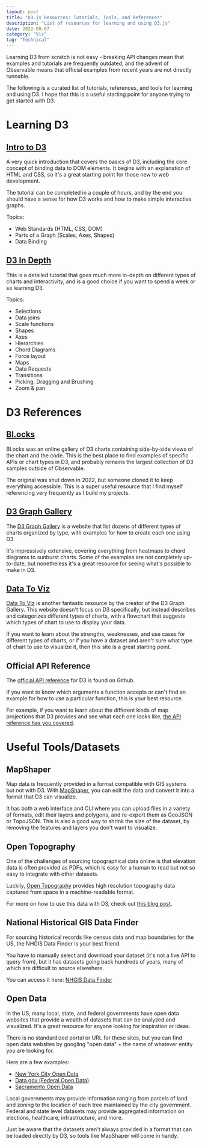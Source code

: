 ```yaml
---
layout: post
title: "D3.js Resources: Tutorials, Tools, and References"
description: "List of resources for learning and using D3.js"
date: 2022-08-07
category: "Vis"
tag: "Technical"
---
```

Learning D3 from scratch is not easy - breaking API changes mean that examples and tutorials are frequently outdated, and the advent of Observable means that official examples from recent years are not directly runnable.

The following is a curated list of tutorials, references, and tools for learning and using D3. I hope that this is a useful starting point for anyone trying to get started with D3. 

<!-- more -->

# Learning D3

## [Intro to D3](https://yangdanny97.github.io/intro-to-d3)

A very quick introduction that covers the basics of D3, including the core concept of binding data to DOM elements. It begins with an explanation of HTML and CSS, so it's a great starting point for those new to web development. 

The tutorial can be completed in a couple of hours, and by the end you should have a sense for how D3 works and how to make simple interactive graphs.

Topics:
- Web Standards (HTML, CSS, DOM)
- Parts of a Graph (Scales, Axes, Shapes)
- Data Binding

## [D3 In Depth](https://www.d3indepth.com)

This is a detailed tutorial that goes much more in-depth on different types of charts and interactivity, and is a good choice if you want to spend a week or so learning D3.

Topics:
- Selections
- Data joins
- Scale functions
- Shapes
- Axes
- Hierarchies
- Chord Diagrams
- Force layout
- Maps
- Data Requests
- Transitions
- Picking, Dragging and Brushing
- Zoom & pan

# D3 References

## [Bl.ocks](https://blocks.roadtolarissa.com/mbostock)

Bl.ocks was an online gallery of D3 charts containing side-by-side views of the chart and the code. This is the best place to find examples of specific APIs or chart types in D3, and probably remains the largest collection of D3 samples outside of Observable. 

The original was shut down in 2022, but someone cloned it to keep everything accessible. This is a super useful resource that I find myself referencing very frequently as I build my projects.

## [D3 Graph Gallery](https://www.d3-graph-gallery.com/)

The [D3 Graph Gallery](https://www.d3-graph-gallery.com/) is a website that list dozens of different types of charts organized by type, with examples for how to create each one using D3. 

It's impressively extensive, covering everything from heatmaps to chord diagrams to sunburst charts. Some of the examples are not completely up-to-date, but nonetheless it's a great resource for seeing what's possible to make in D3.

## [Data To Viz](https://www.data-to-viz.com/)

[Data To Viz](https://www.data-to-viz.com/) is another fantastic resource by the creator of the D3 Graph Gallery. This website doesn't focus on D3 specifically, but instead describes and categorizes different types of charts, with a flowchart that suggests which types of chart to use to display your data.

If you want to learn about the strengths, weaknesses, and use cases for different types of charts, or if you have a dataset and aren't sure what type of chart to use to visualize it, then this site is a great starting point.

## Official API Reference

The [official API reference](https://github.com/d3/d3/blob/main/API.md) for D3 is found on Github. 

If you want to know which arguments a function accepts or can't find an example for how to use a particular function, this is your best resource. 

For example, if you want to learn about the different kinds of map projections that D3 provides and see what each one looks like, [the API reference has you covered](https://github.com/d3/d3-geo/blob/v3.0.1/README.md#geoAzimuthalEqualArea).


# Useful Tools/Datasets

## MapShaper

Map data is frequently provided in a format compatible with GIS systems but not with D3. With [MapShaper](https://mapshaper.org), you can edit the data and convert it into a format that D3 can visualize. 

It has both a web interface and CLI where you can upload files in a variety of formats, edit their layers and polygons, and re-export them as GeoJSON or TopoJSON. This is also a good way to shrink the size of the dataset, by removing the features and layers you don't want to visualize.

## Open Topography

One of the challenges of sourcing topographical data online is that elevation data is often provided as PDFs, which is easy for a human to read but not so easy to integrate with other datasets.

Luckily, [Open Topography](https://portal.opentopography.org) provides high resolution topography data captured from space in a machine-readable format. 

For more on how to use this data with D3, check out [this blog post](https://yangdanny97.github.io/blog/2020/11/26/D3-elevations).

## National Historical GIS Data Finder

For sourcing historical records like census data and map boundaries for the US, the NHGIS Data Finder is your best friend. 

You have to manually select and download your dataset (it's not a live API to query from), but it has datasets going back hundreds of years, many of which are difficult to source elsewhere.

You can access it here: [NHGIS Data Finder](https://data2.nhgis.org/main)

## Open Data

In the US, many local, state, and federal governments have open data websites that provide a wealth of datasets that can be analyzed and visualized. It's a great resource for anyone looking for inspiration or ideas. 

There is no standardized portal or URL for these sites, but you can find open data websites by googling "open data" + the name of whatever entity you are looking for.

Here are a few examples:
- [New York City Open Data](https://opendata.cityofnewyork.us/)
- [Data.gov (Federal Open Data)](https://data.gov/)
- [Sacramento Open Data](https://data.cityofsacramento.org/)

Local governments may provide information ranging from parcels of land and zoning to the location of each tree maintained by the city government. Federal and state level datasets may provide aggregated information on elections, healthcare, infrastructure, and more.

Just be aware that the datasets aren't always provided in a format that can be loaded directly by D3, so tools like MapShaper will come in handy.
